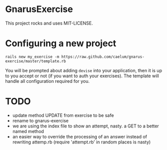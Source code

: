 GnarusExercise
==============

This project rocks and uses MIT-LICENSE.

Configuring a new project
=========================

```
rails new my_exercise -m https://raw.github.com/caelum/gnarus-exercise/master/template.rb
```

You will be prompted about adding <code>devise</code> into your application, then it is up
to you accept or not (if you want to auth your exercises). The template will handle all configuration required for you.


TODO
====

- update method UPDATE from exercise to be safe
- rename to gnarus-exercise
- we are using the index file to show an attempt, nasty. a GET to a better named method
- an easier way to override the processing of an answer instead of rewriting attemp.rb (require 'attempt.rb' in random places is nasty)
